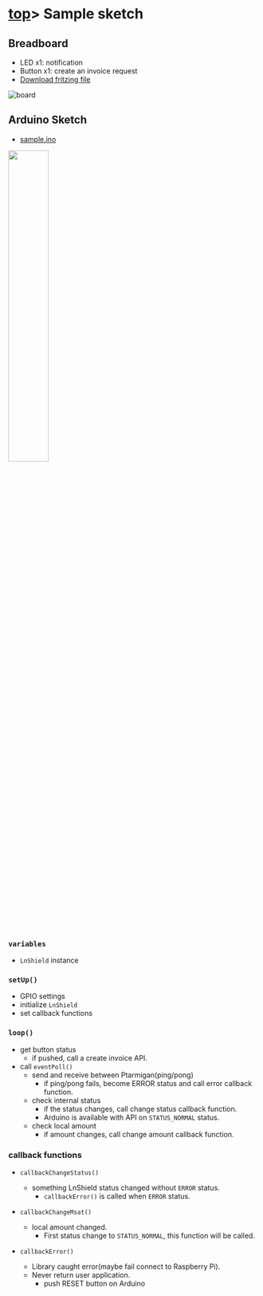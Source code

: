 # [top](index.html)> Sample sketch

## Breadboard

* LED x1: notification
* Button x1: create an invoice request
* [Download fritzing file](images/lnshield_sample.fzz)

![board](images/breadboard.png)

## Arduino Sketch

* [sample.ino](https://github.com/nayutaco/lns_arduino_library/blob/master/examples/simple/simple.ino)

<a href="images/ardu_simple.jpg"><img src="images/ardu_simple.jpg" width="40%" height="40%"></a>

### `variables`

* `LnShield` instance

### `setUp()`

* GPIO settings
* initialize `LnShield`
* set callback functions

### `loop()`

* get button status
  * if pushed, call a create invoice API.
* call `eventPoll()`
  * send and receive between Ptarmigan(ping/pong)
    * if ping/pong fails, become ERROR status and call error callback function.
  * check internal status
    * if the status changes, call change status callback function.
    * Arduino is available with API on `STATUS_NORMAL` status.
  * check local amount
    * if amount changes, call change amount callback function.

### callback functions

* `callbackChangeStatus()`
  * something LnShield status changed without `ERROR` status.
    * `callbackError()` is called when `ERROR` status.

* `callbackChangeMsat()`
  * local amount changed.
    * First status change to `STATUS_NORMAL`, this function will be called.

* `callbackError()`
  * Library caught error(maybe fail connect to Raspberry Pi).
  * Never return user application.
    * push RESET button on Arduino
